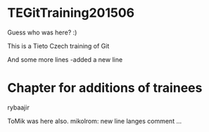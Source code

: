 # TEGitTraining201506

Guess who was here? :)

This is a Tieto Czech training of Git

And some more lines
-added a new line

# Chapter for additions of trainees
rybaajir

ToMik was here also.
mikolrom: new line
langes comment ... 

